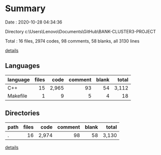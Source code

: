 # Summary

Date : 2020-10-28 04:34:36

Directory c:\Users\Lenovo\Documents\GitHub\BANK-CLUSTER3-PROJECT

Total : 16 files,  2974 codes, 98 comments, 58 blanks, all 3130 lines

[details](details.md)

## Languages
| language | files | code | comment | blank | total |
| :--- | ---: | ---: | ---: | ---: | ---: |
| C++ | 15 | 2,965 | 93 | 54 | 3,112 |
| Makefile | 1 | 9 | 5 | 4 | 18 |

## Directories
| path | files | code | comment | blank | total |
| :--- | ---: | ---: | ---: | ---: | ---: |
| . | 16 | 2,974 | 98 | 58 | 3,130 |

[details](details.md)